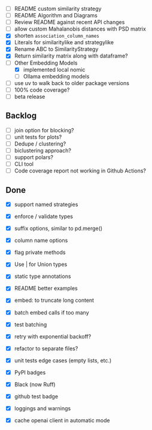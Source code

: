 - [ ] README custom similarity strategy
- [ ] README Algorithm  and Diagrams
- [ ] Review README against recent API changes
- [ ] allow custom Mahalanobis distances with PSD matrix
- [X] shorten `association_column_names`
- [X] Literals for similaritylike and strategylike
- [X] Rename ABC to SimilarityStrategy
- [X] Return similarity matrix along with dataframe?
- [ ] Other Embedding Models
    - [X] implemented local nomic
    - [ ] Ollama embedding models
- [ ] use uv to walk back to older package versions
- [ ] 100% code coverage?
- [ ] beta release

Backlog
-------

- [ ] join option for blocking?
- [ ] unit tests for plots?
- [ ] Dedupe / clustering?
- [ ] biclustering approach?
- [ ] support polars?
- [ ] CLI tool
- [ ] Code coverage report not working in Github Actions?

Done
----

- [X] support named strategies
- [X] enforce / validate types
- [X] suffix options, similar to pd.merge()
- [X] column name options
- [X] flag private methods
- [X] Use | for Union types

- [X] static type annotations
- [X] README better examples
- [X] embed: to truncate long content
- [X] batch embed calls if too many
- [X] test batching
- [X] retry with exponential backoff?
- [X] refactor to separate files?
- [X] unit tests edge cases (empty lists, etc.)
- [x] PyPI badges
- [X] Black (now Ruff)
- [X] github test badge
- [X] loggings and warnings
- [X] cache openai client in automatic mode
